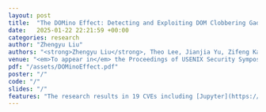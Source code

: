 ```yaml
---
layout: post
title:  "The DOMino Effect: Detecting and Exploiting DOM Clobbering Gadgets via Concolic Execution with Symbolic DOM"
date:   2025-01-22 22:21:59 +00:00
categories: research
author: "Zhengyu Liu"
authors: "<strong>Zhengyu Liu</strong>, Theo Lee, Jianjia Yu, Zifeng Kang, and Yinzhi Cao"
venue: "<em>To appear in</em> the Proceedings of USENIX Security Symposium, 2025"
pdf: "/assets/DOMinoEffect.pdf"
poster: "/"
code: "/"
slides: "/"
features: "The research results in 19 CVEs including [Jupyter](https://github.com/advisories/GHSA-9q39-rmj3-p4r2), [Hackmd.io](https://github.com/hackmdio/codimd/security/advisories/GHSA-22jv-vch8-2vp9), [Webpack](https://github.com/advisories/GHSA-4vvj-4cpr-p986) and Google Client API Library which has been acknowledged by Google."
---
```

